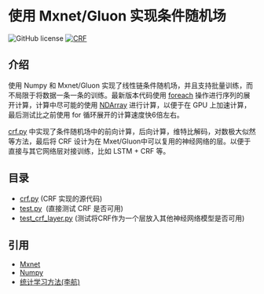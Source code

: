 # 使用 Mxnet/Gluon 实现条件随机场
![GitHub license](https://img.shields.io/badge/license-Apache2.0-blue.svg)
[![CRF](https://img.shields.io/badge/Moudle-CRF-green.svg)](./crf.py)
## 介绍
使用 Numpy 和 Mxnet/Gluon 实现了线性链条件随机场，并且支持批量训练，而不局限于将数据一条一条的训练。最新版本代码使用 [foreach](https://mxnet.incubator.apache.org/api/python/ndarray/contrib.html?highlight=fore#mxnet.ndarray.contrib.foreach) 操作进行序列的展开计算，计算中尽可能的使用 [NDArray](https://mxnet.incubator.apache.org/api/python/ndarray/sparse.html?highlight=nd#module-mxnet.ndarray) 进行计算，以便于在 GPU 上加速计算， 最后测试比之前使用 for 循环展开的计算速度快6倍左右。

[crf.py](./crf.py) 中实现了条件随机场中的前向计算，后向计算，维特比解码，对数极大似然等方法，最后将 CRF 设计为在 Mxet/Gluon中可以复用的神经网络的层。以便于直接与其它网络层对接训练，比如 LSTM + CRF 等。

## 目录

* [crf.py](./crf.py)  (CRF 实现的源代码)
* [test.py](./test.py)  (直接测试 CRF 是否可用)
* [test_crf_layer.py](./test_crf_layer.py)  (测试将CRF作为一个层放入其他神经网络模型是否可用)

## 引用
* [Mxnet](https://mxnet.incubator.apache.org/api/python/index.html)
* [Numpy](https://docs.scipy.org/doc/numpy/user/quickstart.html)
* [统计学习方法(李航)](https://baike.baidu.com/item/%E7%BB%9F%E8%AE%A1%E5%AD%A6%E4%B9%A0%E6%96%B9%E6%B3%95/10430179?fr=aladdin)

